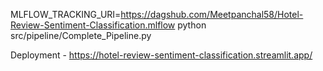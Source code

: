 MLFLOW_TRACKING_URI=https://dagshub.com/Meetpanchal58/Hotel-Review-Sentiment-Classification.mlflow
python src/pipeline/Complete_Pipeline.py

Deployment - https://hotel-review-sentiment-classification.streamlit.app/
